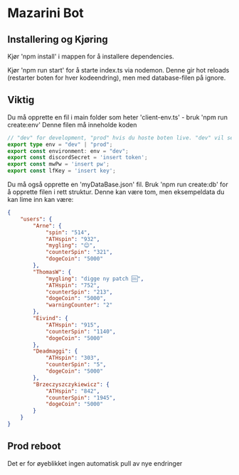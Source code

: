 # Mazarini Bot

## Installering og Kjøring

Kjør 'npm install' i mappen for å installere dependencies.

Kjør 'npm run start' for å starte index.ts via nodemon. Denne gir hot reloads (restarter boten for hver kodeendring), men med database-filen på ignore.


## Viktig
Du må opprette en fil i main folder som heter 'client-env.ts' - bruk 'npm run create:env'
Denne filen må inneholde koden
```typescript
// "dev" for development, "prod" hvis du hoste boten live. "dev" vil sende warning hvis folk bruke boten mens du utvikler
export type env = "dev" | "prod";
export const environment: env = "dev";
export const discordSecret = 'insert token';
export const mwPw = 'insert pw';
export const lfKey = 'insert key';
```


Du må også opprette en 'myDataBase.json' fil. Bruk 'npm run create:db' for å opprette filen i rett struktur. Denne kan være tom, men eksempeldata du kan lime inn kan være:
```json
{
    "users": {
        "Arne": {
            "spin": "514",
            "ATHspin": "932",
            "mygling": "😊",
            "counterSpin": "321",
            "dogeCoin": "5000"
        },
        "ThomasW": {
            "mygling": "digge ny patch 🆒",
            "ATHspin": "752",
            "counterSpin": "213",
            "dogeCoin": "5000",
            "warningCounter": "2"
        },
        "Eivind": {
            "ATHspin": "915",
            "counterSpin": "1140",
            "dogeCoin": "5000"
        },
        "Deadmaggi": {
            "ATHspin": "303",
            "counterSpin": "5",
            "dogeCoin": "5000"
        },
        "Brzeczyszczykiewicz": {
            "ATHspin": "842",
            "counterSpin": "1945",
            "dogeCoin": "5000"
        }
    }
}
```


## Prod reboot

Det er for øyeblikket ingen automatisk pull av nye endringer

